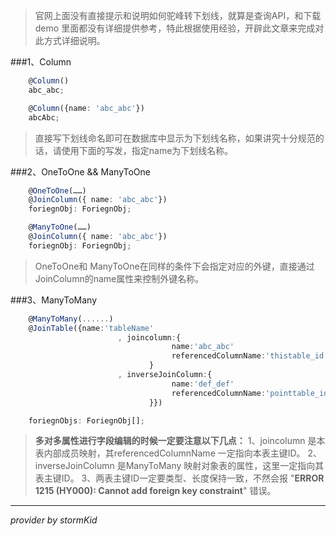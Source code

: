 > 官网上面没有直接提示和说明如何驼峰转下划线，就算是查询API，和下载demo 里面都没有详细提供参考，特此根据使用经验，开辟此文章来完成对此方式详细说明。

###1、Column
```typescript
    @Column()
    abc_abc;

    @Column({name: 'abc_abc'})
    abcAbc;
```

>直接写下划线命名即可在数据库中显示为下划线名称，如果讲究十分规范的话，请使用下面的写发，指定name为下划线名称。

###2、OneToOne && ManyToOne
```typescript
    @OneToOne(……)
    @JoinColumn({ name: 'abc_abc'})
    foriegnObj: ForiegnObj;

    @ManyToOne(……)
    @JoinColumn({ name: 'abc_abc'})
    foriegnObj: ForiegnObj;
```
> OneToOne和 ManyToOne在同样的条件下会指定对应的外键，直接通过JoinColumn的name属性来控制外键名称。

###3、ManyToMany
```typescript
    @ManyToMany(......)
    @JoinTable({name:'tableName' 
                        , joincolumn:{
                                    name:'abc_abc'
                                    referencedColumnName:'thistable_id'
                               }
                        , inverseJoinColumn:{
                                    name:'def_def'
                                    referencedColumnName:'pointtable_id'
                               }})

    foriegnObjs: ForiegnObj[];
```

> **多对多属性进行字段编辑的时候一定要注意以下几点：**
      1、joincolumn 是本表内部成员映射，其referencedColumnName 一定指向本表主键ID。
      2、inverseJoinColumn 是ManyToMany 映射对象表的属性，这里一定指向其表主键ID。
      3、两表主键ID一定要类型、长度保持一致，不然会报 "**ERROR 1215 (HY000): Cannot add foreign key constraint**" 错误。


---
*provider by stormKid*